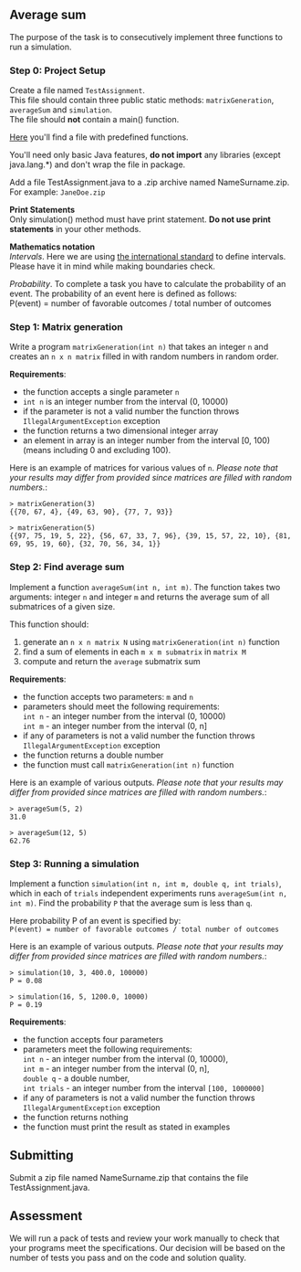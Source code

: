 ## Average sum
The purpose of the task is to consecutively implement three functions to run a simulation.

### Step 0: Project Setup
Create a file named `TestAssignment`. <br>
This file should contain three public static methods: `matrixGeneration`, `averageSum` and `simulation`. <br>
The file should **not** contain a main() function.

[Here](TestAssignment.java) you'll find a file with predefined functions.

You'll need only basic Java features, **do not import** any libraries (except java.lang.*) and don't wrap the file in package.

Add a file TestAssignment.java to a .zip archive named NameSurname.zip. For example: `JaneDoe.zip`

**Print Statements** <br>
Only simulation() method must have print statement. **Do not use print statements** in your other methods.

**Mathematics notation** <br>
*Intervals*. Here we are using [the international standard](https://en.wikipedia.org/wiki/Interval_(mathematics)#Notations_for_intervals) to define intervals. Please have it in mind while making boundaries check.

*Probability*. To complete a task you have to calculate the probability of an event. The probability of an event here is defined as follows:<br>
P(event) = number of favorable outcomes / total number of outcomes

### Step 1: Matrix generation
Write a program `matrixGeneration(int n)` that takes an integer `n` and creates an `n x n matrix` filled in with random numbers in random order.

**Requirements**:
- the function accepts a single parameter `n`
- `int n` is an integer number from the interval (0, 10000)
- if the parameter is not a valid number the function throws `IllegalArgumentException` exception
- the function returns a two dimensional integer array
- an element in array is an integer number from the interval [0, 100) (means including 0 and excluding 100).

Here is an example of matrices for various values of `n`. *Please note that your results may differ from provided since matrices are filled with random numbers.*:

    > matrixGeneration(3)
    {{70, 67, 4}, {49, 63, 90}, {77, 7, 93}}
    
    > matrixGeneration(5)
    {{97, 75, 19, 5, 22}, {56, 67, 33, 7, 96}, {39, 15, 57, 22, 10}, {81, 69, 95, 19, 60}, {32, 70, 56, 34, 1}}

### Step 2: Find average sum
Implement a function `averageSum(int n, int m)`. The function takes two arguments: integer `n` and integer `m` and returns the average sum of all submatrices of a given size.

This function should:
1. generate an `n x n matrix N` using `matrixGeneration(int n)` function
2. find a sum of elements in each `m x m submatrix` in `matrix M`
3. compute and return the `average` submatrix sum

**Requirements**:
- the function accepts two parameters: `m` and `n` <br>
- parameters should meet the following requirements: <br>
`int n` - an integer number from the interval (0, 10000) <br>
`int m` - an integer number from the interval (0, n] <br>
- if any of parameters is not a valid number the function throws `IllegalArgumentException` exception <br>
- the function returns a double number <br>
- the function must call `matrixGeneration(int n)` function

Here is an example of various outputs. *Please note that your results may differ from provided since matrices are filled with random numbers.*:

    > averageSum(5, 2)
    31.0
    
    > averageSum(12, 5)
    62.76

### Step 3: Running a simulation
Implement a function `simulation(int n, int m, double q, int trials)`, which in each of `trials` independent experiments runs `averageSum(int n, int m)`.
Find the probability `P` that the average sum is less than `q`.

Here probability P of an event is specified by: <br>
`P(event) = number of favorable outcomes / total number of outcomes`

Here is an example of various outputs. *Please note that your results may differ from provided since matrices are filled with random numbers.*:

    > simulation(10, 3, 400.0, 100000)
    P = 0.08
    
    > simulation(16, 5, 1200.0, 10000)
    P = 0.19

**Requirements**:
- the function accepts four parameters
- parameters meet the following requirements: <br>
`int n` - an integer number from the interval (0, 10000),<br>
`int m` - an integer number from the interval (0, n], <br>
`double q` - a double number, <br>
`int trials` - an integer number from the interval `[100, 1000000]`<br>
- if any of parameters is not a valid number the function throws `IllegalArgumentException` exception
- the function returns nothing
- the function must print the result as stated in examples

## Submitting
Submit a zip file named NameSurname.zip that contains the file TestAssignment.java.

## Assessment
We will run a pack of tests and review your work manually to check that your programs meet the specifications. Our decision will be based on the number of tests you pass and on the code and solution quality.
